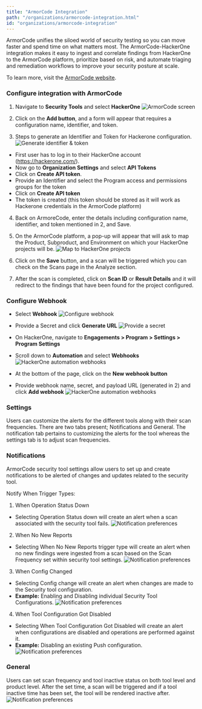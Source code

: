 ```yaml
---
title: "ArmorCode Integration"
path: "/organizations/armorcode-integration.html"
id: "organizations/armorcode-integration"
---
```


ArmorCode unifies the siloed world of security testing so you can move faster and spend time on what matters most. The ArmorCode-HackerOne integration makes it easy to ingest and correlate findings from HackerOne to the ArmorCode platform, prioritize based on risk, and automate triaging and remediation workflows to improve your security posture at scale.

To learn more, visit the [ArmorCode website](https://www.armorcode.com).   

### Configure integration with ArmorCode

1. Navigate to **Security Tools** and select **HackerOne**
![ArmorCode screen](/images/armorcode-integration-1.png)

2. Click on the **Add button**, and a form will appear that requires a configuration name, identifier, and token.
3. Steps to generate an Identifier and Token for Hackerone configuration.
![Generate identifier & token](/images/armorcode-integration-2.png)

  * First user has to log in to their HackerOne account (https://hackerone.com/).
  * Now go to **Organization Settings** and select **API Tokens**
  * Click on **Create API token**.
  * Provide an Identifier and select the Program access and permissions groups for the token
  * Click on **Create API token**
  * The token is created (this token should be stored as it will work as Hackerone credentials in the ArmorCode platform)
4. Back on ArmoreCode, enter the details including configuration name, identifier, and token mentioned in 2, and Save.
5. On the ArmorCode platform, a pop-up will appear that will ask to map the Product, Subproduct, and Environment on which your HackerOne projects will be.
![Map to HackerOne projects](/images/armorcode-integration-3.png)

6. Click on the **Save** button, and a scan will be triggered which you can check on the Scans page in the Analyze section.
7. After the scan is completed, click on **Scan ID** or **Result Details** and it will redirect to the findings that have been found for the project configured.

### Configure Webhook
* Select **Webhook**
![Configure webhook](/images/armorcode-integration-4.png)

* Provide a Secret and click **Generate URL**
![Provide a secret](/images/armorcode-integration-5.png)

* On HackerOne, navigate to **Engagements > Program > Settings > Program Settings**
* Scroll down to **Automation** and select **Webhooks**
![HackerOne automation webhooks](/images/armorcode-integration-6.png)

* At the bottom of the page, click on the **New webhook button**
* Provide webhook name, secret, and payload URL (generated in 2) and click **Add webhook**
![HackerOne automation webhooks](/images/armorcode-integration-7.png)

### Settings
Users can customize the alerts for the different tools along with their scan frequencies.
There are two tabs present; Notifications and General. The notification tab pertains to customizing the alerts for the tool whereas the settings tab is to adjust scan frequencies.

### Notifications
ArmorCode security tool settings allow users to set up and create notifications to be alerted of changes and updates related to the security tool.

Notify When Trigger Types:
1. When Operation Status Down
  * Selecting Operation Status down will create an alert when a scan associated with the security tool fails.
![Notification preferences](/images/armorcode-integration-8.png)

2. When No New Reports
  * Selecting When No New Reports trigger type will create an alert when no new findings were ingested from a scan based on the Scan Frequency set within security tool settings.
![Notification preferences](/images/armorcode-integration-9.png)

3. When Config Changed
  * Selecting Config change will create an alert when changes are made to the Security tool configuration.
  * **Example:** Enabling and Disabling individual Security Tool Configurations.
![Notification preferences](/images/armorcode-integration-10.png)

4. When Tool Configuration Got Disabled
  * Selecting When Tool Configuration Got Disabled will create an alert when configurations are disabled and operations are performed against it.
  * **Example:** Disabling an existing Push configuration.
![Notification preferences](/images/armorcode-integration-11.png)


### General
Users can set scan frequency and tool inactive status on both tool level and product level. After the set time, a scan will be triggered and if a tool inactive time has been set, the tool will be rendered inactive after.
![Notification preferences](/images/armorcode-integration-12.png)
